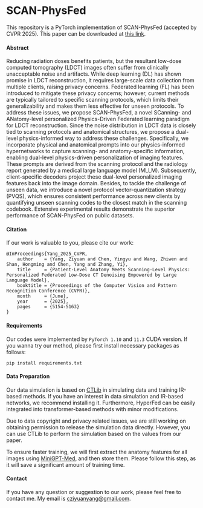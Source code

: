 # SCAN-PhysFed


This repository is a PyTorch implementation of SCAN-PhysFed (accepted by CVPR 2025). This paper can be downloaded at [this link](https://openaccess.thecvf.com/content/CVPR2025/html/Yang_Patient-Level_Anatomy_Meets_Scanning-Level_Physics_Personalized_Federated_Low-Dose_CT_Denoising_CVPR_2025_paper.html).

#### Abstract

Reducing radiation doses benefits patients, but the resultant low-dose computed tomography (LDCT) images often suffer from clinically unacceptable noise and artifacts. While deep learning (DL) has shown promise in LDCT reconstruction, it requires large-scale data collection from multiple clients, raising privacy concerns. Federated learning (FL) has been introduced to mitigate these privacy concerns; however, current methods are typically tailored to specific scanning protocols, which limits their generalizability and makes them less effective for unseen protocols. To address these issues, we propose SCAN-PhysFed, a novel SCanning- and ANatomy-level personalized Physics-Driven Federated learning paradigm for LDCT reconstruction. Since the noise distribution in LDCT data is closely tied to scanning protocols and anatomical structures, we propose a dual-level physics-informed way to address these challenges. Specifically, we incorporate physical and anatomical prompts into our physics-informed hypernetworks to capture scanning- and anatomy-specific information, enabling dual-level physics-driven personalization of imaging features. These prompts are derived from the scanning protocol and the radiology report generated by a medical large language model (MLLM). Subsequently, client-specific decoders project these dual-level personalized imaging features back into the image domain. Besides, to tackle the challenge of unseen data, we introduce a novel protocol vector-quantization strategy (PVQS), which ensures consistent performance across new clients by quantifying unseen scanning codes to the closest match in the scanning codebook. Extensive experimental results demonstrate the superior performance of SCAN-PhysFed on public datasets.

#### Citation
If our work is valuable to you, please cite our work:

```
@InProceedings{Yang_2025_CVPR,
    author    = {Yang, Ziyuan and Chen, Yingyu and Wang, Zhiwen and Shan, Hongming and Chen, Yang and Zhang, Yi},
    title     = {Patient-Level Anatomy Meets Scanning-Level Physics: Personalized Federated Low-Dose CT Denoising Empowered by Large Language Model},
    booktitle = {Proceedings of the Computer Vision and Pattern Recognition Conference (CVPR)},
    month     = {June},
    year      = {2025},
    pages     = {5154-5163}
}
```


#### Requirements

Our codes were implemented by ```PyTorch 1.10``` and ```11.3``` CUDA version. If you wanna try our method, please first install necessary packages as follows:

```
pip install requirements.txt
```

#### Data Preparation

Our data simulation is based on [CTLib](https://github.com/xiawj-hub/CTLIB) in simulating data and training IR-based methods. If you have an interest in data simulation and IR-based networks, we recommend installing it. Furthermore, HyperFed can be easily integrated into transformer-based methods with minor modifications.

Due to data copyright and privacy related issues, we are still working on obtaining permission to release the simulation data directly. However, you can use CTLib to perform the simulation based on the values from our paper.

To ensure faster training, we will first extract the anatomy features for all images using [MiniGPT-Med](https://github.com/Vision-CAIR/MiniGPT-Med), and then store them. Please follow this step, as it will save a significant amount of training time.

#### Contact
If you have any question or suggestion to our work, please feel free to contact me. My email is cziyuanyang@gmail.com.

